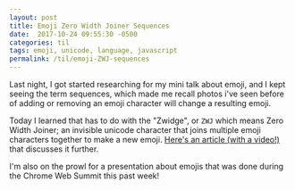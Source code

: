 ```yaml
---
layout: post
title: Emoji Zero Width Joiner Sequences
date:  2017-10-24 09:55:30 -0500
categories: til
tags: emoji, unicode, language, javascript
permalink: /til/emoji-ZWJ-sequences
---
```


Last night, I got started researching for my mini talk about emoji, and I kept seeing the term sequences, which made me recall photos i've seen before of adding or removing an emoji character will change a resulting emoji.

Today I learned that has to do with the "Zwidge", or `ZWJ` which means Zero Width Joiner; an invisible unicode character that joins multiple emoji characters together to make a new emoji.
[Here's an article (with a video!)](https://blog.emojipedia.org/emoji-zwj-sequences-three-letters-many-possibilities/) that discusses it further.

I'm also on the prowl for a presentation about emojis that was done during the Chrome Web Summit this past week!